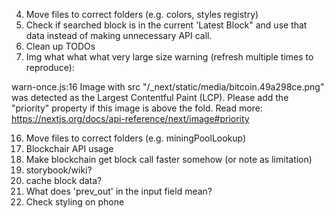 

4.  Move files to correct folders (e.g. colors, styles registry)
5.  Check if searched block is in the current 'Latest Block" and use that data instead of making unnecessary API call.
6.  Clean up TODOs
7.  Img what what what very large size warning (refresh multiple times to reproduce): 

warn-once.js:16 Image with src "/_next/static/media/bitcoin.49a298ce.png" was detected as the Largest Contentful Paint (LCP). Please add the "priority" property if this image is above the fold.
Read more: https://nextjs.org/docs/api-reference/next/image#priority


16. Move files to correct folders (e.g. miningPoolLookup)
17. Blockchair API usage
18. Make blockchain get block call faster somehow (or note as limitation)
19. storybook/wiki?
20. cache block data?
21. What does 'prev_out' in the input field mean?
22. Check styling on phone
    
